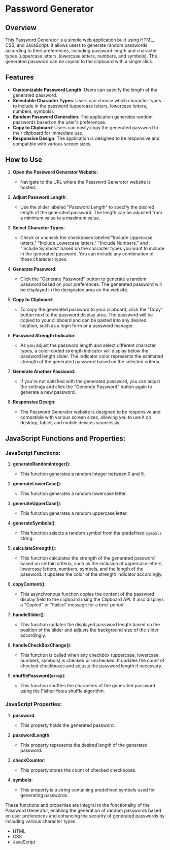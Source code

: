 # Password Generator

## Overview

This Password Generator is a simple web application built using HTML, CSS, and JavaScript. It allows users to generate random passwords according to their preferences, including password length and character types (uppercase letters, lowercase letters, numbers, and symbols). The generated password can be copied to the clipboard with a single click.

## Features

- **Customizable Password Length**: Users can specify the length of the generated password.
- **Selectable Character Types**: Users can choose which character types to include in the password (uppercase letters, lowercase letters, numbers, symbols).
- **Random Password Generation**: The application generates random passwords based on the user's preferences.
- **Copy to Clipboard**: Users can easily copy the generated password to their clipboard for immediate use.
- **Responsive Design**: The application is designed to be responsive and compatible with various screen sizes.


## How to Use

1. **Open the Password Generator Website**:
   - Navigate to the URL where the Password Generator website is hosted.

2. **Adjust Password Length**:
   - Use the slider labeled "Password Length" to specify the desired length of the generated password. The length can be adjusted from a minimum value to a maximum value.

3. **Select Character Types**:
   - Check or uncheck the checkboxes labeled "Include Uppercase letters," "Include Lowercase letters," "Include Numbers," and "Include Symbols" based on the character types you want to include in the generated password. You can include any combination of these character types.

4. **Generate Password**:
   - Click the "Generate Password" button to generate a random password based on your preferences. The generated password will be displayed in the designated area on the website.

5. **Copy to Clipboard**:
   - To copy the generated password to your clipboard, click the "Copy" button next to the password display area. The password will be copied to your clipboard and can be pasted into any desired location, such as a login form or a password manager.

6. **Password Strength Indicator**:
   - As you adjust the password length and select different character types, a color-coded strength indicator will display below the password length slider. The indicator color represents the estimated strength of the generated password based on the selected criteria.

7. **Generate Another Password**:
   - If you're not satisfied with the generated password, you can adjust the settings and click the "Generate Password" button again to generate a new password.

8. **Responsive Design**:
   - The Password Generator website is designed to be responsive and compatible with various screen sizes, allowing you to use it on desktop, tablet, and mobile devices seamlessly.



## JavaScript Functions and Properties:

### JavaScript Functions:

1. **generateRandomInteger()**:
   - This function generates a random integer between 0 and 9.

2. **generateLowerCase()**:
   - This function generates a random lowercase letter.

3. **generateUpperCase()**:
   - This function generates a random uppercase letter.

4. **generateSymbols()**:
   - This function selects a random symbol from the predefined `symbols` string.

5. **calculateStrength()**:
   - This function calculates the strength of the generated password based on certain criteria, such as the inclusion of uppercase letters, lowercase letters, numbers, symbols, and the length of the password. It updates the color of the strength indicator accordingly.

6. **copyContent()**:
   - This asynchronous function copies the content of the password display field to the clipboard using the Clipboard API. It also displays a "Copied" or "Failed" message for a brief period.

7. **handleSlider()**:
   - This function updates the displayed password length based on the position of the slider and adjusts the background size of the slider accordingly.

8. **handleCheckBoxChange()**:
   - This function is called when any checkbox (uppercase, lowercase, numbers, symbols) is checked or unchecked. It updates the count of checked checkboxes and adjusts the password length if necessary.

9. **shufflePassword(array)**:
   - This function shuffles the characters of the generated password using the Fisher-Yates shuffle algorithm.

### JavaScript Properties:

1. **password**:
   - This property holds the generated password.

2. **passwordLength**:
   - This property represents the desired length of the generated password.

3. **checkCountor**:
   - This property stores the count of checked checkboxes.

4. **symbols**:
   - This property is a string containing predefined symbols used for generating passwords.

These functions and properties are integral to the functionality of the Password Generator, enabling the generation of random passwords based on user preferences and enhancing the security of generated passwords by including various character types.





- HTML
- CSS
- JavaScript




